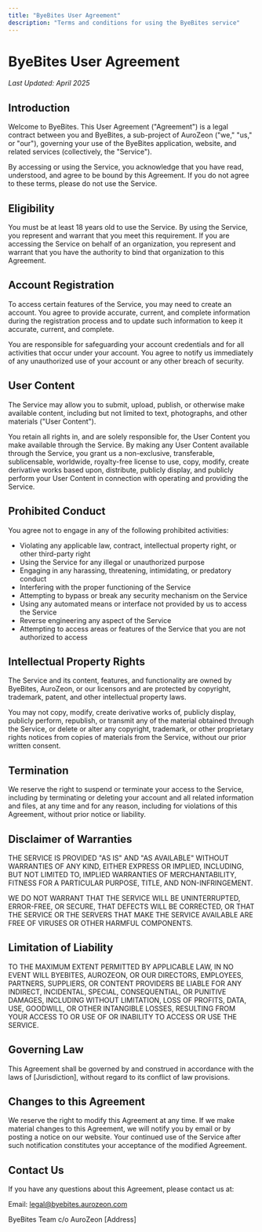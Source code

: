 ```yaml
---
title: "ByeBites User Agreement"
description: "Terms and conditions for using the ByeBites service"
---
```


# ByeBites User Agreement

*Last Updated: April 2025*

## Introduction

Welcome to ByeBites. This User Agreement ("Agreement") is a legal contract between you and ByeBites, a sub-project of AuroZeon ("we," "us," or "our"), governing your use of the ByeBites application, website, and related services (collectively, the "Service").

By accessing or using the Service, you acknowledge that you have read, understood, and agree to be bound by this Agreement. If you do not agree to these terms, please do not use the Service.

## Eligibility

You must be at least 18 years old to use the Service. By using the Service, you represent and warrant that you meet this requirement. If you are accessing the Service on behalf of an organization, you represent and warrant that you have the authority to bind that organization to this Agreement.

## Account Registration

To access certain features of the Service, you may need to create an account. You agree to provide accurate, current, and complete information during the registration process and to update such information to keep it accurate, current, and complete.

You are responsible for safeguarding your account credentials and for all activities that occur under your account. You agree to notify us immediately of any unauthorized use of your account or any other breach of security.

## User Content

The Service may allow you to submit, upload, publish, or otherwise make available content, including but not limited to text, photographs, and other materials ("User Content").

You retain all rights in, and are solely responsible for, the User Content you make available through the Service. By making any User Content available through the Service, you grant us a non-exclusive, transferable, sublicensable, worldwide, royalty-free license to use, copy, modify, create derivative works based upon, distribute, publicly display, and publicly perform your User Content in connection with operating and providing the Service.

## Prohibited Conduct

You agree not to engage in any of the following prohibited activities:

- Violating any applicable law, contract, intellectual property right, or other third-party right
- Using the Service for any illegal or unauthorized purpose
- Engaging in any harassing, threatening, intimidating, or predatory conduct
- Interfering with the proper functioning of the Service
- Attempting to bypass or break any security mechanism on the Service
- Using any automated means or interface not provided by us to access the Service
- Reverse engineering any aspect of the Service
- Attempting to access areas or features of the Service that you are not authorized to access

## Intellectual Property Rights

The Service and its content, features, and functionality are owned by ByeBites, AuroZeon, or our licensors and are protected by copyright, trademark, patent, and other intellectual property laws.

You may not copy, modify, create derivative works of, publicly display, publicly perform, republish, or transmit any of the material obtained through the Service, or delete or alter any copyright, trademark, or other proprietary rights notices from copies of materials from the Service, without our prior written consent.

## Termination

We reserve the right to suspend or terminate your access to the Service, including by terminating or deleting your account and all related information and files, at any time and for any reason, including for violations of this Agreement, without prior notice or liability.

## Disclaimer of Warranties

THE SERVICE IS PROVIDED "AS IS" AND "AS AVAILABLE" WITHOUT WARRANTIES OF ANY KIND, EITHER EXPRESS OR IMPLIED, INCLUDING, BUT NOT LIMITED TO, IMPLIED WARRANTIES OF MERCHANTABILITY, FITNESS FOR A PARTICULAR PURPOSE, TITLE, AND NON-INFRINGEMENT.

WE DO NOT WARRANT THAT THE SERVICE WILL BE UNINTERRUPTED, ERROR-FREE, OR SECURE, THAT DEFECTS WILL BE CORRECTED, OR THAT THE SERVICE OR THE SERVERS THAT MAKE THE SERVICE AVAILABLE ARE FREE OF VIRUSES OR OTHER HARMFUL COMPONENTS.

## Limitation of Liability

TO THE MAXIMUM EXTENT PERMITTED BY APPLICABLE LAW, IN NO EVENT WILL BYEBITES, AUROZEON, OR OUR DIRECTORS, EMPLOYEES, PARTNERS, SUPPLIERS, OR CONTENT PROVIDERS BE LIABLE FOR ANY INDIRECT, INCIDENTAL, SPECIAL, CONSEQUENTIAL, OR PUNITIVE DAMAGES, INCLUDING WITHOUT LIMITATION, LOSS OF PROFITS, DATA, USE, GOODWILL, OR OTHER INTANGIBLE LOSSES, RESULTING FROM YOUR ACCESS TO OR USE OF OR INABILITY TO ACCESS OR USE THE SERVICE.

## Governing Law

This Agreement shall be governed by and construed in accordance with the laws of [Jurisdiction], without regard to its conflict of law provisions.

## Changes to this Agreement

We reserve the right to modify this Agreement at any time. If we make material changes to this Agreement, we will notify you by email or by posting a notice on our website. Your continued use of the Service after such notification constitutes your acceptance of the modified Agreement.

## Contact Us

If you have any questions about this Agreement, please contact us at:

Email: legal@byebites.aurozeon.com

ByeBites Team
c/o AuroZeon
[Address]